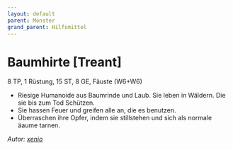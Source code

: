 ```yaml
---
layout: default
parent: Monster
grand_parent: Hilfsmittel
---
```


# Baumhirte [Treant]
8 TP, 1 Rüstung, 15 ST, 8 GE, Fäuste (W6+W6)
- Riesige Humanoide aus Baumrinde und Laub. Sie leben in Wäldern. Die sie bis zum Tod Schützen.
- Sie hassen Feuer und greifen alle an, die es benutzen.
- Überraschen ihre Opfer, indem sie stillstehen und sich als normale äaume tarnen.

*Autor: [xenio](https://xenioinabottle.blogspot.com)*
